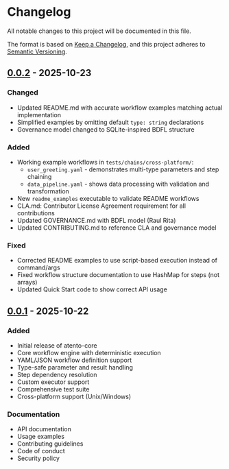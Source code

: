 # Changelog

All notable changes to this project will be documented in this file.

The format is based on [Keep a Changelog](https://keepachangelog.com/en/1.0.0/),
and this project adheres to [Semantic Versioning](https://semver.org/spec/v2.0.0.html).

## [0.0.2] - 2025-10-23

### Changed
- Updated README.md with accurate workflow examples matching actual implementation
- Simplified examples by omitting default `type: string` declarations
- Governance model changed to SQLite-inspired BDFL structure

### Added
- Working example workflows in `tests/chains/cross-platform/`:
  - `user_greeting.yaml` - demonstrates multi-type parameters and step chaining
  - `data_pipeline.yaml` - shows data processing with validation and transformation
- New `readme_examples` executable to validate README workflows
- CLA.md: Contributor License Agreement requirement for all contributions
- Updated GOVERNANCE.md with BDFL model (Raul Rita)
- Updated CONTRIBUTING.md to reference CLA and governance model

### Fixed
- Corrected README examples to use script-based execution instead of command/args
- Fixed workflow structure documentation to use HashMap for steps (not arrays)
- Updated Quick Start code to show correct API usage

## [0.0.1] - 2025-10-22

### Added
- Initial release of atento-core
- Core workflow engine with deterministic execution
- YAML/JSON workflow definition support
- Type-safe parameter and result handling
- Step dependency resolution
- Custom executor support
- Comprehensive test suite
- Cross-platform support (Unix/Windows)

### Documentation
- API documentation
- Usage examples
- Contributing guidelines
- Code of conduct
- Security policy

[Unreleased]: https://github.com/weareprogmatic/atento-core/compare/v0.0.2...HEAD
[0.0.2]: https://github.com/weareprogmatic/atento-core/compare/v0.0.1...v0.0.2
[0.0.1]: https://github.com/weareprogmatic/atento-core/releases/tag/v0.0.1
